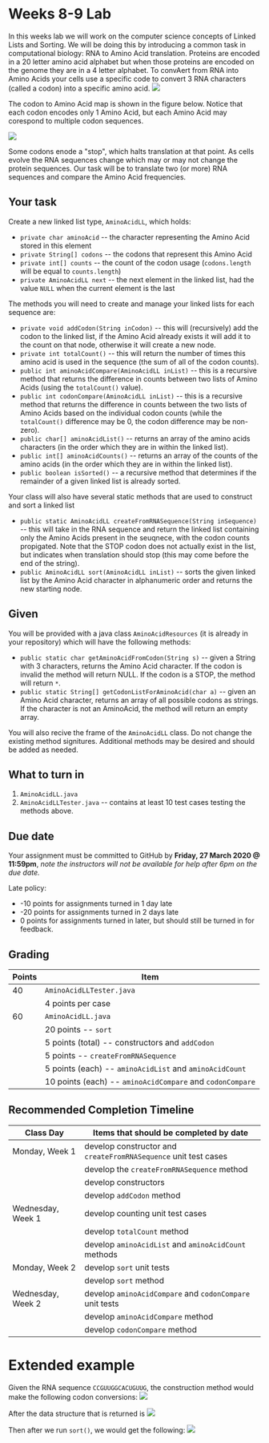 # Weeks 8-9 Lab
In this weeks lab we will work on the computer science concepts of Linked Lists and Sorting. 
We will be doing this by introducing a common task in computational biology: RNA to Amino Acid translation. 
Proteins are encoded in a 20 letter amino acid alphabet but when those proteins are encoded on the genome they are in a 4 letter alphabet. 
To convAert from RNA into Amino Acids your cells use a specific code to convert 3 RNA characters (called a codon) into a specific amino acid. 
![](https://upload.wikimedia.org/wikipedia/commons/thumb/6/6d/RNA-codons-aminoacids.svg/1024px-RNA-codons-aminoacids.svg.png)

The codon to Amino Acid map is shown in the figure below. 
Notice that each codon encodes only 1 Amino Acid, but each Amino Acid may corespond to multiple codon sequences. 

![](images/codon.jpg)

Some codons enode a "stop", which halts translation at that point. 
As cells evolve the RNA sequences change which may or may not change the protein sequences. 
Our task will be to translate two (or more) RNA sequences and compare the Amino Acid frequencies. 

## Your task
Create a new linked list type, `AminoAcidLL`, which holds:
* `private char aminoAcid` -- the character representing the Amino Acid stored in this element
* `private String[] codons` -- the codons that represent this Amino Acid
* `private int[] counts` -- the count of the codon usage (`codons.length` will be equal to `counts.length`)
* `private AminoAcidLL next` -- the next element in the linked list, had the value `NULL` when the current element is the last

The methods you will need to create and manage your linked lists for each sequence are:
* `private void addCodon(String inCodon)` -- this will (recursively) add the codon to the linked list, if the Amino Acid already exists it will add it to the count on that node, otherwise it will create a new node. 
* `private int totalCount()` -- this will return the number of times this amino acid is used in the sequence (the sum of all of the codon counts).
* `public int aminoAcidCompare(AminoAcidLL inList)` -- this is a recursive method that returns the difference in counts between two lists of Amino Acids (using the `totalCount()` value). 
* `public int codonCompare(AminoAcidLL inList)` -- this is a recursive method that returns the difference in counts between the two lists of Amino Acids based on the individual codon counts (while the `totalCount()` difference may be 0, the codon difference may be non-zero). 
* `public char[] aminoAcidList()` -- returns an array of the amino acids characters (in the order which they are in within the linked list). 
* `public int[] aminoAcidCounts()` -- returns an array of the counts of the amino acids (in the order which they are in within the linked list). 
* `public boolean isSorted()` -- a recursive method that determines if the remainder of a given linked list is already sorted. 

Your class will also have several static methods that are used to construct and sort a linked list
* `public static AminoAcidLL createFromRNASequence(String inSequence)` -- this will take in the RNA sequence and return the linked list containing only the Amino Acids present in the seuqnece, with the codon counts propigated. Note that the STOP codon does not actually exist in the list, but indicates when translation should stop (this may come before the end of the string). 
* `public AminoAcidLL sort(AminoAcidLL inList)` -- sorts the given linked list by the Amino Acid character in alphanumeric order and returns the new starting node. 

## Given 
You will be provided with a java class `AminoAcidResources` (it is already in your repository) which will have the following methods:
* `public static char getAminoAcidFromCodon(String s)` -- given a String with 3 characters, returns the Amino Acid character. If the codon is invalid the method will return NULL. If the codon is a STOP, the method will return `*`.
* `public static String[] getCodonListForAminoAcid(char a)` -- given an Amino Acid character, returns an array of all possible codons as strings. If the character is not an AminoAcid, the method will return an empty array.  

You will also recive the frame of the `AminoAcidLL` class. Do not change the existing method signitures. Additional methods may be desired and should be added as needed.

## What to turn in
1. `AminoAcidLL.java`
1. `AminoAcidLLTester.java` -- contains at least 10 test cases testing the methods above. 

## Due date
Your assignment must be committed to GitHub by **Friday, 27 March 2020 @ 11:59pm**, _note the instructors will not be available for help after 6pm on the due date._ 

Late policy: 
* -10 points for assignments turned in 1 day late
* -20 points for assignments turned in 2 days late
* 0 points for assignments turned in later, but should still be turned in for feedback. 

## Grading
| Points | Item | 
| ---- | ----- | 
| 40 | `AminoAcidLLTester.java` | 
| | 4 points per case | 
| 60 | `AminoAcidLL.java` | 
| | 20 points -- `sort` |
| | 5 points (total) -- constructors and `addCodon` | 
| | 5 points -- `createFromRNASequence` | 
| | 5 points (each) -- `aminoAcidList` and `aminoAcidCount` | 
| | 10 points (each) -- `aminoAcidCompare` and `codonCompare` | 

## Recommended Completion Timeline
| Class Day | Items that should be completed by date |
| --- | --- |
| Monday, Week 1 | develop constructor and `createFromRNASequence` unit test cases |
| | develop the `createFromRNASequence` method |
| | develop constructors |
| | develop `addCodon` method | 
| Wednesday, Week 1 | develop counting unit test cases |
| | develop `totalCount` method | 
| | develop `aminoAcidList` and `aminoAcidCount` methods | 
| Monday, Week 2 | develop `sort` unit tests |
| | develop `sort` method |
| Wednesday, Week 2 | develop `aminoAcidCompare` and `codonCompare` unit tests |
| | develop `aminoAcidCompare` method | 
| | develop `codonCompare` method | 

# Extended example
Given the RNA sequence `CCGUUGGCACUGUUG`, the construction method would make the following codon conversions:
![](images/codon_convert.png)

After the data structure that is returned is 
![](images/unsorted.png)

Then after we run `sort()`, we would get the following:
![](images/sorted.png)